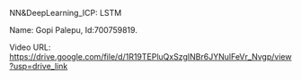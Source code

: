 NN&DeepLearning_ICP: LSTM

Name: Gopi Palepu, Id:700759819.

Video URL: https://drive.google.com/file/d/1R19TEPluQxSzgINBr6JYNulFeVr_Nvgp/view?usp=drive_link
